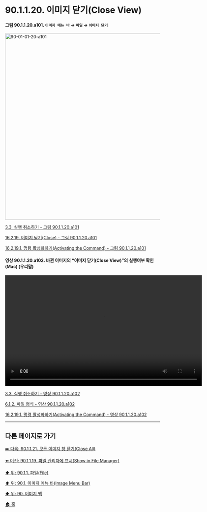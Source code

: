 # 90.1.1.20. 이미지 닫기(Close View)

<a id="90-01-01-20-a101"></a>

#### 그림 90.1.1.20.a101. `이미지 메뉴 바` → `파일` → `이미지 닫기`
<img width="980" height="605" alt="90-01-01-20-a101" src="https://github.com/user-attachments/assets/7f733d1d-dbcf-4478-8039-18fb2403a9b6" />

[3.3. 실행 취소하기 - 그림 90.1.1.20.a101](./03-03-00-undoing.md#90-01-01-20-a101)

[16.2.19. 이미지 닫기(Close) - 그림 90.1.1.20.a101](./16-02-19-00-close.md#90-01-01-20-a101)

[16.2.19.1. 명령 활성화하기(Activating the Command) - 그림 90.1.1.20.a101](./16-02-19-01-activating_the_command.md#90-01-01-20-a101)

<a id="90-01-01-20-a102"></a>

#### 영상 90.1.1.20.a102. 바뀐 이미지의 “이미지 닫기(Close View)”의 실행여부 확인 (Mac) (우리말)
<video controls="controls" width="640" height="360" environment="MacOS:Sonoma 14.2.1 GIMP 2.10.36" src="https://github.com/wonder13662/gimp/assets/15767104/00f55691-d4a1-42d3-90a4-f3c8c75f50b3"></video>

[3.3. 실행 취소하기 - 영상 90.1.1.20.a102](./03-03-00-undoing.md#90-01-01-20-a102)

[6.1.2. 파일 형식 - 영상 90.1.1.20.a102](./06-01-02-00-file_formats.md#90-01-01-20-a102)

[16.2.19.1. 명령 활성화하기(Activating the Command) - 영상 90.1.1.20.a102](./16-02-19-01-activating_the_command.md#90-01-01-20-a102)

***

## 다른 페이지로 가기

[➡️ 다음: 90.1.1.21. 모든 이미지 창 닫기(Close All)](./90-01-01-21-close_all.md)

[⬅️ 이전: 90.1.1.19. 파일 관리자에 표시(Show in File Manager)](./90-01-01-19-show_in_file_manager.md)

[⬆️ 위: 90.1.1. 파일(File)](./90-01-01-00-file.md)

[⬆️ 위: 90.1. 이미지 메뉴 바(Image Menu Bar)](./90-01-00-image-menu-bar.md)

[⬆️ 위: 90. 이미지 맵](./90-00-image-map.md)

[🏠 홈](./00-home.md)
